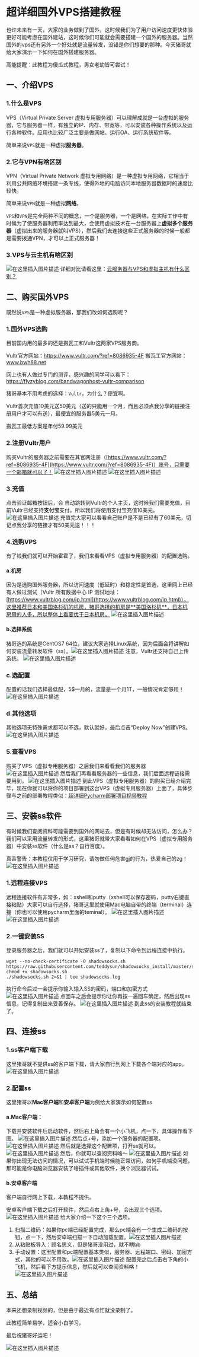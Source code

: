 # 超详细国外VPS搭建教程

也许未来有一天，大家的业务做到了国外，这时候我们为了用户访问速度更快体验更好可能考虑在国外建站，这时候你们可能就会需要搭建一个国外的服务器。当然国外的vps还有另外一个好处就是流量转发，没错是你们想要的那种。今天猪哥就给大家演示一下如何在国外搭建服务器。

高能提醒：此教程为傻瓜式教程，男女老幼皆可尝试！

## 一、介绍VPS
### 1.什么是VPS
VPS（Virtual Private Server 虚拟专用服务器）可以理解成就是一台虚拟的服务器，它与服务器一样，有独立的IP、内存、带宽等，可以安装各种操作系统以及运行各种软件。应用也比较广泛主要是做网站、运行OA、运行系统软件等。

简单来说`VPS`就是一种虚拟**服务器**。

### 2.它与VPN有啥区别
VPN（Virtual Private Network 虚拟专用网络）是一种虚拟专用网络，它相当于利用公共网络环境搭建一条专线，使得外地的电脑访问本地服务器数据时的速度比较快。

简单来说`VPN`就是一种虚拟**网络**。

`VPS`和`VPN`是完全两种不同的概念，一个是服务器，一个是网络。在实际工作中有时候为了使服务器利用率达到最大，会使用虚拟技术在一台服务器上**虚拟多个服务器**（虚拟出来的服务器就叫VPS），然后我们去连接这些正式服务器的时候一般都是需要拨通VPN，才可以上正式服务器！

### 3.VPS与云主机有啥区别
![在这里插入图片描述](https://img-blog.csdnimg.cn/2019051214010085.png?)
详细对比请看这里：[云服务器与VPS和虚拟主机有什么区别？](https://yq.aliyun.com/articles/226730)

## 二、购买国外VPS
既然说`VPS`是一种虚拟服务器，那我们改如何选购呢？

### 1.国外VPS选购
目前国内用的最多的还是搬瓦工和Vultr这两家VPS服务商。

Vultr官方网站：https://www.vultr.com/?ref=8086935-4F
搬瓦工官方网站：www.bwh88.net

网上也有人做过专门的测评，感兴趣的同学可以看下：https://flyzyblog.com/bandwagonhost-vultr-comparison

猪哥基本不用考虑的选择：`Vultr`，为什么？便宜啊。

Vultr首次充值10美元送50美元（送的只能用一个月，而且必须点我分享的链接注册用户才可以有送），最便宜的服务器5美元一月。

搬瓦工最低方案是年付59.99美元

### 2.注册Vultr用户
购买Vultr的服务器之前需要在其官网注册（[https://www.vultr.com/?ref=8086935-4F](https://www.vultr.com/?ref=8086935-4F)）账号，只需要一个邮箱就可以了！
![在这里插入图片描述](https://img-blog.csdnimg.cn/20190512153019694.jpg?)
![在这里插入图片描述](https://img-blog.csdnimg.cn/20190512144729980.jpg?)
### 3.充值
点击验证邮箱按钮后，会 自动跳转到Vultr的个人主页，这时候我们需要充值，目前Vultr已经支持**支付宝**支付，所以我们将使用支付宝充值10美元。
![在这里插入图片描述](https://img-blog.csdnimg.cn/20190513103811265.jpg?)
充值完大家可以看看自己账户是不是已经有了60美元，切记点我分享的链接才有50美元送！！！
### 4.选购VPS
有了钱我们就可以开始霍霍了，我们来看看VPS（虚拟专用服务器）的配置选购。
#### a.机房
因为是选购国外服务器，所以访问速度（低延时）和稳定性是首选，这里网上已经有人做过测试（Vultr 所有数据中心 IP 测试地址：[https://www.vultrblog.com/ip.html](https://www.vultrblog.com/ip.html)），这里推荐日本和美国洛杉矶的机房，猪哥选择的机房是**美国洛杉矶**，日本机房用的人多，所以整体上看要优于日本机房。
![在这里插入图片描述](https://img-blog.csdnimg.cn/20190513143005888.jpg?)

#### b.选择系统
猪哥选的系统是CentOS7 64位，建议大家选择Linux系统，因为后面会将讲解如何安装流量转发软件（ss）。![在这里插入图片描述](https://img-blog.csdnimg.cn/20190513143504670.jpg?)
注意，Vultr还支持自己上传系统。
![在这里插入图片描述](https://img-blog.csdnimg.cn/20190513143841209.jpg?)
### c.选配置
配置的话我们选择最低配，5$一月的，流量是一个月1T，一般情况肯定够用！
![在这里插入图片描述](https://img-blog.csdnimg.cn/20190513144307985.jpg?)
### d.其他选项
其他选项无特殊需求都可以不选，默认就好，最后点击“Deploy Now”创建VPS。![在这里插入图片描述](https://img-blog.csdnimg.cn/20190513144323854.jpg?)
### 5.查看VPS
购买了VPS（虚拟专用服务器）之后我们来看看我们的服务器
![在这里插入图片描述](https://img-blog.csdnimg.cn/20190513151510413.jpg?)
然后我们再看看服务器的一些信息，我们后面远程链接需要用到。
![在这里插入图片描述](https://img-blog.csdnimg.cn/201905131515223.jpg?)
到此VPS（虚拟专用服务器）的购买已经介绍完毕，现在你就可以将你的项目部署到这台VPS（虚拟专用服务器）上面了，具体步骤与之前的部署教程类似：[超详细Pycharm部署项目视频教程](https://blog.csdn.net/u014044812/article/details/89761580)

## 三、安装ss软件
有时候我们查阅资料可能需要到国外的网站去，但是有时候却无法访问，怎么办？我们可以采用流量转发的形式，这里猪哥就带大家看看如何在VPS（虚拟专用服务器）中安装ss软件（什么是ss？自行百度）。

真香警告：本教程仅用于学习研究，请勿做任何危害gj的行为，热爱自己的zg！
![在这里插入图片描述](https://img-blog.csdnimg.cn/20190513160312724.jpeg?)
### 1.远程连接VPS
远程连接软件有非常多，如：xshell和putty（xshell可以保存密码，putty右键直接粘贴）大家可以自行选择，猪哥这里就使用Mac电脑自带的终端（terminal）连接（你也可以使用pycharm里面的teminal）。
![在这里插入图片描述](https://img-blog.csdnimg.cn/20190513161717444.jpg?)
![在这里插入图片描述](https://img-blog.csdnimg.cn/20190513161734654.jpg?)

### 2.一键安装SS
登录服务器之后，我们就可以开始安装ss了，复制以下命令到远程连接中执行。
```shell
wget --no-check-certificate -O shadowsocks.sh https://raw.githubusercontent.com/teddysun/shadowsocks_install/master/shadowsocks.sh
chmod +x shadowsocks.sh
./shadowsocks.sh 2>&1 | tee shadowsocks.log
```
执行命令后过一会提示你输入输入SS的密码，端口和加密方式
![在这里插入图片描述](https://img-blog.csdnimg.cn/20190513163631233.jpg?)
点回车之后会提示你让你再按一遍回车确定，然后出现ss信息，记得复制出来妥善保存。
![在这里插入图片描述](https://img-blog.csdnimg.cn/20190513170344970.jpg?)
到此ss的安装教程就结束了。

## 四、连接ss
### 1.ss客户端下载
这里猪哥就不提供ss的客户端下载，请大家自行到网上下载各个端对应的app。
![在这里插入图片描述](https://img-blog.csdnimg.cn/20190513160312724.jpeg?)

### 2.配置ss
这里猪哥以**Mac客户端**和**安卓客户端**为例给大家演示如何配置ss

#### a.Mac客户端：
下载并安装软件后启动软件，然后右上角会有一个小飞机，点一下，具体操作看下图。
![在这里插入图片描述](https://img-blog.csdnimg.cn/20190513185129801.jpg?)
然后点+号，添加一个服务器的配置项。
![在这里插入图片描述](https://img-blog.csdnimg.cn/20190513173357759.jpg?)
然后就是选择这个配置项，打开ss就可以。
![在这里插入图片描述](https://img-blog.csdnimg.cn/20190513174256696.jpg?)
然后，你就可以查阅资料咯～
![在这里插入图片描述](https://img-blog.csdnimg.cn/201905131747291.jpg?)
如果你出现无法访问的情况，可以试试手机端时候能正常访问，如何手机端没问题，那可能是你电脑浏览器安装了啥插件或其他软件，换个浏览器试试。
#### b.安卓客户端
客户端自行网上下载，本教程不提供。

安卓客户端下载之后打开软件，然后点右上角+号，会出现三个选项。
![在这里插入图片描述](https://img-blog.csdnimg.cn/20190513175556362.jpg?)
给大家介绍一下这个三个选项。

 1. 扫描二维码：如果你pc端已经配置完成，那么pc端会有一个生成二维码的按钮，点一下，然后安卓端扫描一下自动加载配置。![在这里插入图片描述](https://img-blog.csdnimg.cn/20190513180052836.jpg?)
 2. 从粘贴板导入：顾名思义，但是猪哥没用过，就不瞎bb
 3. 手动设置：这里配置和pc端配置基本类似，服务器、远程端口、密码、加密方式，其他的可以不用改。![在这里插入图片描述](https://img-blog.csdnimg.cn/20190513180553674.jpg?)
配置完之后点击右下角的小飞机，然后看下方提示信息，然后就可以查阅资料咯！
![在这里插入图片描述](https://img-blog.csdnimg.cn/20190513180901750.jpg?)
## 五、总结
本来还想录制视频的，但是由于最近有点忙就没录制了。

此教程简单易学，适合小白学习。

最后祝猪哥好运吧！

![在这里插入图片描述](https://img-blog.csdnimg.cn/20190513234144826.gif)
